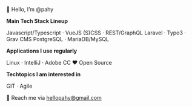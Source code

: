 👋 Hello, I’m @pahy

**Main Tech Stack Lineup**

Javascript/Typescript · VueJS
(S)CSS · REST/GraphQL
Laravel · Typo3 · Grav CMS
PostgreSQL · MariaDB/MySQL  


**Applications I use regularly**

Linux · IntelliJ · Adobe CC
:heart: Open Source

**Techtopics I am interested in**

GIT · Agile

📨 Reach me via hellopahy@gmail.com

<!-- 
- 👀 I’m interested in 
- 🌱 I’m currently learning 
- 💞️ I’m looking to collaborate on ...
- 
-->
<!---
pahy/pahy is a ✨ special ✨ repository because its `README.md` (this file) appears on your GitHub profile.
You can click the Preview link to take a look at your changes.
--->
